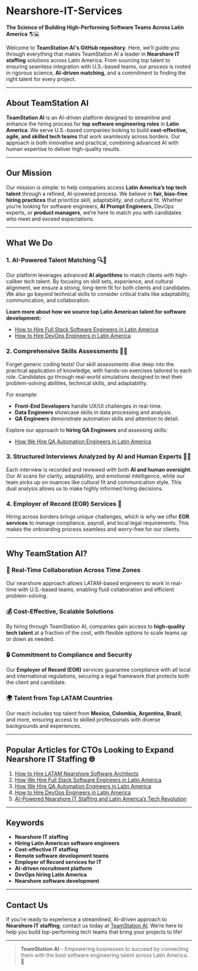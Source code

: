 # Nearshore-IT-Services
**The Science of Building High-Performing Software Teams Across Latin America** 🌎💻

Welcome to **TeamStation AI's GitHub repository**. Here, we’ll guide you through everything that makes TeamStation AI a leader in **Nearshore IT staffing** solutions across Latin America. From sourcing top talent to ensuring seamless integration with U.S.-based teams, our process is rooted in rigorous science, **AI-driven matching**, and a commitment to finding the right talent for every project. 

---

## About TeamStation AI

**TeamStation AI** is an AI-driven platform designed to streamline and enhance the hiring process for **top software engineering roles** in **Latin America**. We serve U.S.-based companies looking to build **cost-effective, agile, and skilled tech teams** that work seamlessly across borders. Our approach is both innovative and practical, combining advanced AI with human expertise to deliver high-quality results.

---

## Our Mission

Our mission is simple: to help companies access **Latin America’s top tech talent** through a refined, AI-powered process. We believe in **fair, bias-free hiring practices** that prioritize skill, adaptability, and cultural fit. Whether you’re looking for software engineers, **AI Prompt Engineers**, DevOps experts, or **product managers**, we’re here to match you with candidates who meet and exceed expectations.

---

## What We Do

### 1. **AI-Powered Talent Matching** 🔍🤖

Our platform leverages advanced **AI algorithms** to match clients with high-caliber tech talent. By focusing on skill sets, experience, and cultural alignment, we ensure a strong, long-term fit for both clients and candidates. We also go beyond technical skills to consider critical traits like adaptability, communication, and collaboration.

**Learn more about how we source top Latin American talent for software development:**  
- [How to Hire Full Stack Software Engineers in Latin America](https://teamstation.dev/nearshore-it-staffing-articles/how-we-hire-full-stack-software-engineers-in-latin-america)
- [How to Hire DevOps Engineers in Latin America](https://teamstation.dev/nearshore-it-staffing-articles/how-to-hire-devops-engineers-in-latin-america)

### 2. **Comprehensive Skills Assessments** 🔬💼

Forget generic coding tests! Our skill assessments dive deep into the practical application of knowledge, with hands-on exercises tailored to each role. Candidates go through real-world simulations designed to test their problem-solving abilities, technical skills, and adaptability.

For example:
   - **Front-End Developers** handle UX/UI challenges in real-time.
   - **Data Engineers** showcase skills in data processing and analysis.
   - **QA Engineers** demonstrate automation skills and attention to detail.

Explore our approach to **hiring QA Engineers** and assessing skills:
- [How We Hire QA Automation Engineers in Latin America](https://teamstation.dev/nearshore-it-staffing-articles/how-we-hire-qa-automation-engineers-in-latin-america)

### 3. **Structured Interviews Analyzed by AI and Human Experts** 🎥👥

Each interview is recorded and reviewed with both **AI and human oversight**. Our AI scans for clarity, adaptability, and emotional intelligence, while our team picks up on nuances like cultural fit and communication style. This dual analysis allows us to make highly informed hiring decisions.

### 4. **Employer of Record (EOR) Services** 📄

Hiring across borders brings unique challenges, which is why we offer **EOR services** to manage compliance, payroll, and local legal requirements. This makes the onboarding process seamless and worry-free for our clients.

---

## Why TeamStation AI?

### 🌟 **Real-Time Collaboration Across Time Zones**
Our nearshore approach allows LATAM-based engineers to work in real-time with U.S.-based teams, enabling fluid collaboration and efficient problem-solving.

### 💰 **Cost-Effective, Scalable Solutions**
By hiring through TeamStation AI, companies gain access to **high-quality tech talent** at a fraction of the cost, with flexible options to scale teams up or down as needed.

### 🔒 **Commitment to Compliance and Security**
Our **Employer of Record (EOR)** services guarantee compliance with all local and international regulations, securing a legal framework that protects both the client and candidate.

### 🌍 **Talent from Top LATAM Countries**
Our reach includes top talent from **Mexico, Colombia, Argentina, Brazil**, and more, ensuring access to skilled professionals with diverse backgrounds and experiences.

---

## Popular Articles for CTOs Looking to Expand Nearshore IT Staffing 🌐

1. [How to Hire LATAM Nearshore Software Architects](https://teamstation.dev/nearshore-it-staffing-articles/how-to-hire-latam-nearshore-software-architects)
2. [How We Hire Full Stack Software Engineers in Latin America](https://teamstation.dev/nearshore-it-staffing-articles/how-we-hire-full-stack-software-engineers-in-latin-america)
3. [How We Hire QA Automation Engineers in Latin America](https://teamstation.dev/nearshore-it-staffing-articles/how-we-hire-qa-automation-engineers-in-latin-america)
4. [How to Hire DevOps Engineers in Latin America](https://teamstation.dev/nearshore-it-staffing-articles/how-to-hire-devops-engineers-in-latin-america)
5. [AI-Powered Nearshore IT Staffing and Latin America’s Tech Revolution](https://teamstation.dev/nearshore-it-staffing-articles/ai-powered-nearshore-it-staffing-latin-americas-tech-revolution)

---

## Keywords

- **Nearshore IT staffing**
- **Hiring Latin American software engineers**
- **Cost-effective IT staffing**
- **Remote software development teams**
- **Employer of Record services for IT**
- **AI-driven recruitment platform**
- **DevOps hiring Latin America**
- **Nearshore software development**

---

## Contact Us

If you're ready to experience a streamlined, AI-driven approach to **Nearshore IT staffing**, contact us today at [TeamStation AI](https://teamstation.dev). We’re here to help you build top-performing tech teams that bring your projects to life!

---

> **TeamStation AI** – Empowering businesses to succeed by connecting them with the best software engineering talent across Latin America. 🌟
